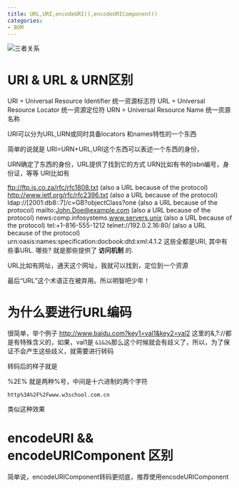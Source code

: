```yaml
---
title: URL,URI,encodeURI(),encodeURIComponent()
categories: 
- BOM
---
```


![三者关系](/images/img3.png)

# URI & URL & URN区别


URI = Universal Resource Identifier 统一资源标志符
URL = Universal Resource Locator 统一资源定位符
URN = Universal Resource Name 统一资源名称



URI可以分为URL,URN或同时具备locators 和names特性的一个东西

简单的说就是 URI=URN+URL,URI这个东西可以表述一个东西的身份，

URN确定了东西的身份，URL提供了找到它的方式
URN比如有书的isbn编号，身份证，等等
URI比如有


ftp://ftp.is.co.za/rfc/rfc1808.txt (also a URL because of the protocol)
http://www.ietf.org/rfc/rfc2396.txt (also a URL because of the protocol)
ldap://[2001:db8::7]/c=GB?objectClass?one (also a URL because of the protocol)
mailto:John.Doe@example.com (also a URL because of the protocol)
news:comp.infosystems.www.servers.unix (also a URL because of the protocol)
tel:+1-816-555-1212
telnet://192.0.2.16:80/ (also a URL because of the protocol)
urn:oasis:names:specification:docbook:dtd:xml:4.1.2
这些全都是URI, 其中有些事URL. 哪些? 就是那些提供了 **访问机制** 的.


URL比如有网址，通天这个网址，我就可以找到，定位到一个资源


最后“URL”这个术语正在被弃用。所以明智吧少年！



# 为什么要进行URL编码
很简单，举个例子
http://www.baidu.com?key1=val1&key2=val2
这里的&,?://都是有特殊含义的，如果，val1是 `&1&2&`那么这个时候就会有歧义了，所以，为了保证不会产生这些歧义，就需要进行转码

转码后的样子就是

%2E%
就是两种%号，中间是十六进制的两个字符

```
http%3A%2F%2Fwww.w3school.com.cn
```
类似这种效果



# encodeURI && encodeURIComponent 区别
简单说，encodeURIComponent转码更彻底，推荐使用encodeURIComponent








